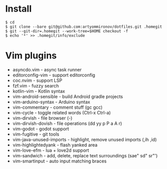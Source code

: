 # Install

```
$ cd
$ git clone --bare git@github.com:artyommironov/dotfiles.git .homegit
$ git --git-dir=.homegit --work-tree=$HOME checkout -f
$ echo '*' >> .homegit/info/exclude
```

# Vim plugins

* asyncdo.vim - async task runner
* editorconfig-vim - support editorconfig
* coc.nvim - support LSP
* fzf.vim - fuzzy search
* kotlin-vim - Kotlin syntax
* vim-android-sensible - build Android gradle projects
* vim-arduino-syntax - Arduino syntax
* vim-commentary - comment stuff (gc gcc)
* vim-cycle - toggle related words (Ctrl-x Ctrl-a)
* vim-dirvish - file browser (-)
* vim-dirvish-dovish - file operations (dd yy p P a A r)
* vim-godot - godot support
* vim-fugitive - git tools
* vim-java-unused-imports - highlight, remove unused imports (,ih ,id)
* vim-highlightedyank - flash yanked area
* vim-love-efm - lua + love2d support
* vim-sandwich - add, delete, replace text surroundings (sae" sd" sr"')
* vim-smartinput - auto input matching braces
